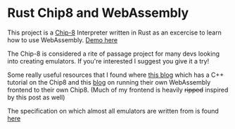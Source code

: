 # Rust Chip8 and WebAssembly

This project is a [Chip-8](https://en.wikipedia.org/wiki/CHIP-8) Interpreter written in Rust as an excercise to learn how to use WebAssembly. [Demo here](https://www.wasmchip8.diegomarcano.dev)

The Chip-8 is considered a rite of passage project for many devs looking into creating emulators. If you're interested I suggest you give it a try! 

Some really useful resources that I found where [this blog](https://austinmorlan.com/posts/chip8_emulator/) which has a C++ tutorial on the Chip8 and this [blog](https://wtfleming.github.io/2020/01/26/chip8-webassembly-rust/) on running their own WebAssembly frontend to their own Chip8. (Much of my frontend is heavily ~~ripped~~ inspired by this post as well)

The specification on which almost all emulators are written from is found [here](http://devernay.free.fr/hacks/chip8/C8TECH10.HTM)
